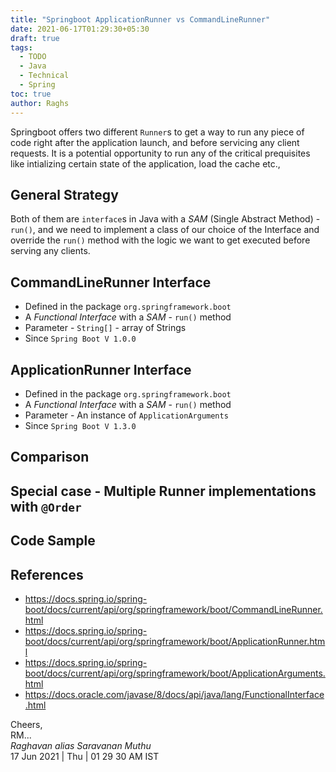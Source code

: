 ```yaml
---
title: "Springboot ApplicationRunner vs CommandLineRunner"
date: 2021-06-17T01:29:30+05:30
draft: true
tags:
  - TODO
  - Java
  - Technical
  - Spring
toc: true
author: Raghs
---
```


Springboot offers two different `Runner`s to get a way to run any piece of code right after the application launch, and before servicing any client requests. It is a potential opportunity to run any of the critical prequisites like intializing certain state of the application, load the cache etc., 

<!--more-->

## General Strategy

Both of them are `interface`s in Java with a *SAM* (Single Abstract Method) - `run()`, and we need to implement a class of our choice of the Interface and override the `run()` method with the logic we want to get executed before serving any clients.

## CommandLineRunner Interface

* Defined in the package `org.springframework.boot`
* A *Functional Interface* with a *SAM* - `run()` method
* Parameter - `String[]` - array of Strings
* Since `Spring Boot V 1.0.0`

## ApplicationRunner Interface

* Defined in the package `org.springframework.boot`
* A *Functional Interface* with a *SAM* - `run()` method
* Parameter - An instance of `ApplicationArguments`
* Since `Spring Boot V 1.3.0`
  
## Comparison

## Special case - Multiple Runner implementations with `@Order`

## Code Sample

## References 

* https://docs.spring.io/spring-boot/docs/current/api/org/springframework/boot/CommandLineRunner.html
* https://docs.spring.io/spring-boot/docs/current/api/org/springframework/boot/ApplicationRunner.html
* https://docs.spring.io/spring-boot/docs/current/api/org/springframework/boot/ApplicationArguments.html
* https://docs.oracle.com/javase/8/docs/api/java/lang/FunctionalInterface.html


Cheers,\
RM...\
_Raghavan alias Saravanan Muthu_\
17 Jun 2021 | Thu | 01 29 30 AM IST
